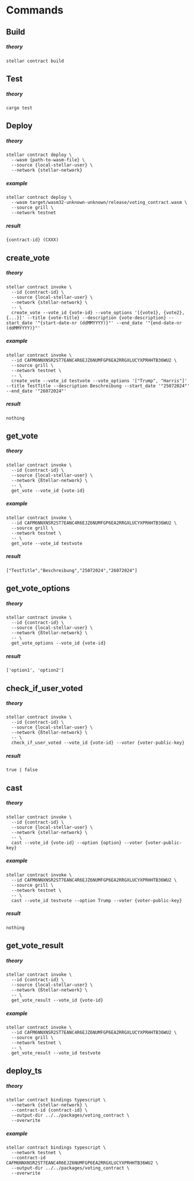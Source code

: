 # Commands

## Build

<h5>theory</h5>

```
stellar contract build
```

## Test

<h5>theory</h5>

```
cargo test
```

## Deploy

<h5>theory</h5>

```
stellar contract deploy \
  --wasm {path-to-wasm-file} \
  --source {local-stellar-user} \
  --network {stellar-network}
```

<h5>example</h5>

```
stellar contract deploy \
  --wasm target/wasm32-unknown-unknown/release/voting_contract.wasm \
  --source grill \
  --network testnet
```

<h5>result</h5>

```
{contract-id} (CXXX)
```

## create_vote

<h5>theory</h5>

```
stellar contract invoke \
  --id {contract-id} \
  --source {local-stellar-user} \
  --network {stellar-network} \
  -- \
  create_vote --vote_id {vote-id} --vote_options '[{vote1}, {vote2}, {...}]' --title {vote-title} --description {vote-description} --start_date '"{start-date-nr (ddMMYYYY)}"' --end_date '"{end-date-nr (ddMMYYYY)}"'
```

<h5>example</h5>

```
stellar contract invoke \
  --id CAFM6NNXNSR2ST7EANC4R6EJZ6NUMFGP6EA2RRGXLUCYXPRHHTB36WU2 \
  --source grill \
  --network testnet \
  -- \
  create_vote --vote_id testvote --vote_options '["Trump", "Harris"]' --title TestTitle --description Beschreibung --start_date '"25072024"' --end_date '"26072024"'
```

<h5>result</h5>

```
nothing
```

## get_vote

<h5>theory</h5>

```
stellar contract invoke \
  --id {contract-id} \
  --source {local-stellar-user} \
  --network {ßtellar-network} \
  -- \
  get_vote --vote_id {vote-id}
```

<h5>example</h5>

```
stellar contract invoke \
  --id CAFM6NNXNSR2ST7EANC4R6EJZ6NUMFGP6EA2RRGXLUCYXPRHHTB36WU2 \
  --source grill \
  --network testnet \
  -- \
  get_vote --vote_id testvote
```

<h5>result</h5>

```
["TestTitle","Beschreibung","25072024","26072024"]
```

## get_vote_options

<h5>theory</h5>

```
stellar contract invoke \
  --id {contract-id} \
  --source {local-stellar-user} \
  --network {ßtellar-network} \
  -- \
  get_vote_options --vote_id {vote-id}
```

<h5>result</h5>

```
['option1', 'option2']
```

## check_if_user_voted

<h5>theory</h5>

```
stellar contract invoke \
  --id {contract-id} \
  --source {local-stellar-user} \
  --network {ßtellar-network} \
  -- \
  check_if_user_voted --vote_id {vote-id} --voter {voter-public-key}
```

<h5>result</h5>

```
true | false
```

## cast

<h5>theory</h5>

```
stellar contract invoke \
  --id {contract-id} \
  --source {local-stellar-user} \
  --network {stellar-network} \
  -- \
  cast --vote_id {vote-id} --option {option} --voter {voter-public-key}
```

<h5>example</h5>

```
stellar contract invoke \
  --id CAFM6NNXNSR2ST7EANC4R6EJZ6NUMFGP6EA2RRGXLUCYXPRHHTB36WU2 \
  --source grill \
  --network testnet \
  -- \
  cast --vote_id testvote --option Trump --voter {voter-public-key}
```

<h5>result</h5>

```
nothing
```

## get_vote_result

<h5>theory</h5>

```
stellar contract invoke \
  --id {contract-id} \
  --source {local-stellar-user} \
  --network {ßtellar-network} \
  -- \
  get_vote_result --vote_id {vote-id}
```

<h5>example</h5>

```
stellar contract invoke \
  --id CAFM6NNXNSR2ST7EANC4R6EJZ6NUMFGP6EA2RRGXLUCYXPRHHTB36WU2 \
  --source grill \
  --network testnet \
  -- \
  get_vote_result --vote_id testvote
```

## deploy_ts

<h5>theory</h5>

```
stellar contract bindings typescript \
  --network {stellar-network} \
  --contract-id {contract-id} \
  --output-dir ../../packages/voting_contract \
  --overwrite
```

<h5>example</h5>

```
stellar contract bindings typescript \
  --network testnet \
  --contract-id CAFM6NNXNSR2ST7EANC4R6EJZ6NUMFGP6EA2RRGXLUCYXPRHHTB36WU2 \
  --output-dir ../../packages/voting_contract \
  --overwrite
```
